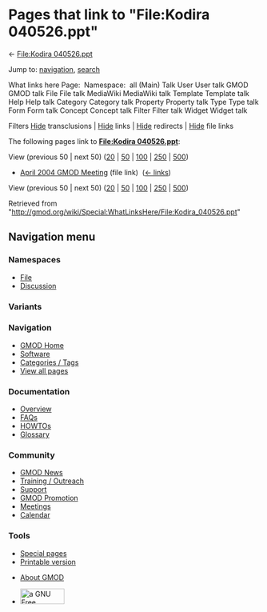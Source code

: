 <div id="mw-page-base" class="noprint">

</div>

<div id="mw-head-base" class="noprint">

</div>

<div id="content" class="mw-body" role="main">

<span id="top"></span>

<div id="mw-js-message" style="display:none;">

</div>



# <span dir="auto">Pages that link to "File:Kodira 040526.ppt"</span>

<div id="bodyContent">

<div id="contentSub">

← [File:Kodira
040526.ppt](/wiki/File:Kodira_040526.ppt "File:Kodira 040526.ppt")

</div>

<div id="jump-to-nav" class="mw-jump">

Jump to: [navigation](#mw-navigation), [search](#p-search)

</div>

<div id="mw-content-text">

What links here Page:  Namespace:  all (Main) Talk User User talk GMOD
GMOD talk File File talk MediaWiki MediaWiki talk Template Template talk
Help Help talk Category Category talk Property Property talk Type Type
talk Form Form talk Concept Concept talk Filter Filter talk Widget
Widget talk

Filters
[Hide](/mediawiki/index.php?title=Special:WhatLinksHere/File:Kodira_040526.ppt&hidetrans=1 "Special:WhatLinksHere/File:Kodira 040526.ppt")
transclusions \|
[Hide](/mediawiki/index.php?title=Special:WhatLinksHere/File:Kodira_040526.ppt&hidelinks=1 "Special:WhatLinksHere/File:Kodira 040526.ppt")
links \|
[Hide](/mediawiki/index.php?title=Special:WhatLinksHere/File:Kodira_040526.ppt&hideredirs=1 "Special:WhatLinksHere/File:Kodira 040526.ppt")
redirects \|
[Hide](/mediawiki/index.php?title=Special:WhatLinksHere/File:Kodira_040526.ppt&hideimages=1 "Special:WhatLinksHere/File:Kodira 040526.ppt")
file links

The following pages link to **[File:Kodira
040526.ppt](/wiki/File:Kodira_040526.ppt "File:Kodira 040526.ppt")**:

View (previous 50 \| next 50)
([20](/mediawiki/index.php?title=Special:WhatLinksHere/File:Kodira_040526.ppt&limit=20 "Special:WhatLinksHere/File:Kodira 040526.ppt")
\|
[50](/mediawiki/index.php?title=Special:WhatLinksHere/File:Kodira_040526.ppt&limit=50 "Special:WhatLinksHere/File:Kodira 040526.ppt")
\|
[100](/mediawiki/index.php?title=Special:WhatLinksHere/File:Kodira_040526.ppt&limit=100 "Special:WhatLinksHere/File:Kodira 040526.ppt")
\|
[250](/mediawiki/index.php?title=Special:WhatLinksHere/File:Kodira_040526.ppt&limit=250 "Special:WhatLinksHere/File:Kodira 040526.ppt")
\|
[500](/mediawiki/index.php?title=Special:WhatLinksHere/File:Kodira_040526.ppt&limit=500 "Special:WhatLinksHere/File:Kodira 040526.ppt"))

- [April 2004 GMOD
  Meeting](/wiki/April_2004_GMOD_Meeting "April 2004 GMOD Meeting")
  (file link) ‎ <span class="mw-whatlinkshere-tools">([←
  links](/mediawiki/index.php?title=Special:WhatLinksHere&target=April+2004+GMOD+Meeting "Special:WhatLinksHere"))</span>

View (previous 50 \| next 50)
([20](/mediawiki/index.php?title=Special:WhatLinksHere/File:Kodira_040526.ppt&limit=20 "Special:WhatLinksHere/File:Kodira 040526.ppt")
\|
[50](/mediawiki/index.php?title=Special:WhatLinksHere/File:Kodira_040526.ppt&limit=50 "Special:WhatLinksHere/File:Kodira 040526.ppt")
\|
[100](/mediawiki/index.php?title=Special:WhatLinksHere/File:Kodira_040526.ppt&limit=100 "Special:WhatLinksHere/File:Kodira 040526.ppt")
\|
[250](/mediawiki/index.php?title=Special:WhatLinksHere/File:Kodira_040526.ppt&limit=250 "Special:WhatLinksHere/File:Kodira 040526.ppt")
\|
[500](/mediawiki/index.php?title=Special:WhatLinksHere/File:Kodira_040526.ppt&limit=500 "Special:WhatLinksHere/File:Kodira 040526.ppt"))

</div>

<div class="printfooter">

Retrieved from
"<http://gmod.org/wiki/Special:WhatLinksHere/File:Kodira_040526.ppt>"

</div>

<div id="catlinks" class="catlinks catlinks-allhidden">

</div>

<div class="visualClear">

</div>

</div>

</div>

<div id="mw-navigation">

## Navigation menu

<div id="mw-head">



<div id="left-navigation">

<div id="p-namespaces" class="vectorTabs" role="navigation"
aria-labelledby="p-namespaces-label">

### Namespaces

- <span id="ca-nstab-image"><a href="/wiki/File:Kodira_040526.ppt" accesskey="c"
  title="View the file page [c]">File</a></span>
- <span id="ca-talk"><a
  href="/mediawiki/index.php?title=File_talk:Kodira_040526.ppt&amp;action=edit&amp;redlink=1"
  accesskey="t"
  title="Discussion about the content page [t]">Discussion</a></span>

</div>

<div id="p-variants" class="vectorMenu emptyPortlet" role="navigation"
aria-labelledby="p-variants-label">

### 

### Variants[](#)

<div class="menu">

</div>

</div>

</div>

<div id="right-navigation">





</div>



</div>

</div>

</div>

<div id="mw-panel">

<div id="p-logo" role="banner">

<a href="/wiki/Main_Page"
style="background-image: url(http://gmod.org/images/GMOD-cogs.png);"
title="Visit the main page"></a>

</div>

<div id="p-Navigation" class="portal" role="navigation"
aria-labelledby="p-Navigation-label">

### Navigation

<div class="body">

- <span id="n-GMOD-Home">[GMOD Home](/wiki/Main_Page)</span>
- <span id="n-Software">[Software](/wiki/GMOD_Components)</span>
- <span id="n-Categories-.2F-Tags">[Categories /
  Tags](/wiki/Categories)</span>
- <span id="n-View-all-pages">[View all
  pages](/wiki/Special:AllPages)</span>

</div>

</div>

<div id="p-Documentation" class="portal" role="navigation"
aria-labelledby="p-Documentation-label">

### Documentation

<div class="body">

- <span id="n-Overview">[Overview](/wiki/Overview)</span>
- <span id="n-FAQs">[FAQs](/wiki/Category:FAQ)</span>
- <span id="n-HOWTOs">[HOWTOs](/wiki/Category:HOWTO)</span>
- <span id="n-Glossary">[Glossary](/wiki/Glossary)</span>

</div>

</div>

<div id="p-Community" class="portal" role="navigation"
aria-labelledby="p-Community-label">

### Community

<div class="body">

- <span id="n-GMOD-News">[GMOD News](/wiki/GMOD_News)</span>
- <span id="n-Training-.2F-Outreach">[Training /
  Outreach](/wiki/Training_and_Outreach)</span>
- <span id="n-Support">[Support](/wiki/Support)</span>
- <span id="n-GMOD-Promotion">[GMOD
  Promotion](/wiki/GMOD_Promotion)</span>
- <span id="n-Meetings">[Meetings](/wiki/Meetings)</span>
- <span id="n-Calendar">[Calendar](/wiki/Calendar)</span>

</div>

</div>

<div id="p-tb" class="portal" role="navigation"
aria-labelledby="p-tb-label">

### Tools

<div class="body">

- <span id="t-specialpages"><a href="/wiki/Special:SpecialPages" accesskey="q"
  title="A list of all special pages [q]">Special pages</a></span>
- <span id="t-print"><a
  href="/mediawiki/index.php?title=Special:WhatLinksHere/File:Kodira_040526.ppt&amp;printable=yes"
  rel="alternate" accesskey="p"
  title="Printable version of this page [p]">Printable version</a></span>

</div>

</div>

</div>

</div>

<div id="footer" role="contentinfo">

- <span id="footer-places-about">[About
  GMOD](/wiki/GMOD:About "GMOD:About")</span>

<!-- -->

- <span id="footer-copyrightico">[<img src="http://www.gnu.org/graphics/gfdl-logo-small.png" width="88"
  height="31" alt="a GNU Free Documentation License" />](http://www.gnu.org/licenses/fdl-1.3.html)</span>




</div>
